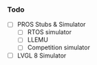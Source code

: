 ### Todo

- [ ] PROS Stubs & Simulator
  - [ ] RTOS simulator
  - [ ] LLEMU
  - [ ] Competition simulator
- [ ] LVGL 8 Simulator
